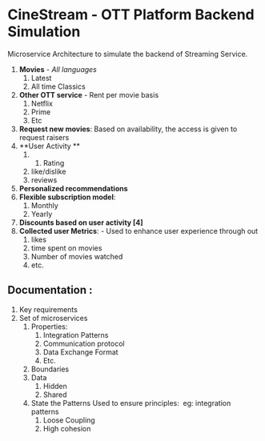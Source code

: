 # CineStream - OTT Platform Backend Simulation

Microservice Architecture to simulate the backend of Streaming Service. 

1.  **Movies** \- *All languages*
    1.  Latest
    2.  All time Classics
2.  **Other OTT service** \- Rent per movie basis
    1.  Netflix
    2.  Prime 
    3.  Etc
3.  **Request new movies**: Based on availability, the access is given to request raisers
4.  \*\*User Activity \*\*
    1.  1.  Rating
    2.  like/dislike
    3.  reviews
5.  **Personalized recommendations**
6.  **Flexible subscription model**:
    1.  Monthly
    2.  Yearly
7.  **Discounts based on user activity \[**4**\]**
8.  **Collected user Metrics**: \- Used to enhance user experience through out
    1.  likes
    2.  time spent on movies
    3.  Number of movies watched
    4.  etc.

## Documentation :

1.  Key requirements
2.  Set of microservices
    1.  Properties:
        1.  Integration Patterns
        2.  Communication protocol
        3.  Data Exchange Format
        4.  Etc.
    2.  Boundaries
    3.  Data
        1.  Hidden
        2.  Shared
    4.  State the Patterns Used to ensure principles:  eg: integration patterns
        1.  Loose Coupling
        2.  High cohesion
